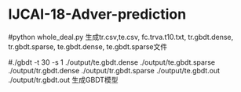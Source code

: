 # IJCAI-18-Adver-prediction


#python whole_deal.py
生成tr.csv,te.csv, fc.trva.t10.txt, tr.gbdt.dense, tr.gbdt.sparse, te.gbdt.dense, te.gbdt.sparse文件

#./gbdt -t 30 -s 1 ./output/te.gbdt.dense ./output/te.gbdt.sparse ./output/tr.gbdt.dense ./output/tr.gbdt.sparse ./output/te.gbdt.out ./output/tr.gbdt.out
生成GBDT模型


